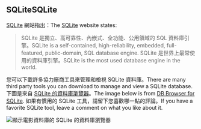 ## <a name="sqlite"></a><span data-ttu-id="4a559-101">SQLite</span><span class="sxs-lookup"><span data-stu-id="4a559-101">SQLite</span></span>

<span data-ttu-id="4a559-102">[SQLite](https://www.sqlite.org/) 網站指出：</span><span class="sxs-lookup"><span data-stu-id="4a559-102">The [SQLite](https://www.sqlite.org/) website states:</span></span>

> <span data-ttu-id="4a559-103">SQLite 是獨立、高可靠性、內嵌式、全功能、公用領域的 SQL 資料庫引擎。</span><span class="sxs-lookup"><span data-stu-id="4a559-103">SQLite is a self-contained, high-reliability, embedded, full-featured, public-domain, SQL database engine.</span></span> <span data-ttu-id="4a559-104">SQLite 是世界上最常使用的資料庫引擎。</span><span class="sxs-lookup"><span data-stu-id="4a559-104">SQLite is the most used database engine in the world.</span></span>

<span data-ttu-id="4a559-105">您可以下載許多協力廠商工具來管理和檢視 SQLite 資料庫。</span><span class="sxs-lookup"><span data-stu-id="4a559-105">There are many third party tools you can download to manage and view a SQLite database.</span></span> <span data-ttu-id="4a559-106">下圖是來自 [SQLite 的資料庫瀏覽器](https://sqlitebrowser.org/)。</span><span class="sxs-lookup"><span data-stu-id="4a559-106">The image below is from [DB Browser for SQLite](https://sqlitebrowser.org/).</span></span> <span data-ttu-id="4a559-107">如果有慣用的 SQLite 工具，請留下您喜歡哪一點的評論。</span><span class="sxs-lookup"><span data-stu-id="4a559-107">If you have a favorite SQLite tool, leave a comment on what you like about it.</span></span>

![顯示電影資料庫的 SQLite 的資料庫瀏覽器](~/tutorials/first-mvc-app-xplat/working-with-sql/_static/dbb.png)
